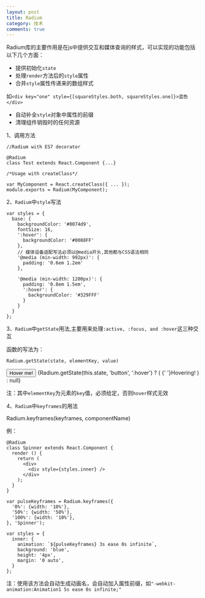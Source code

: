 ```yaml
---
layout: post
title: Radium
category: 技术
comments: true
---
```



Radium库的主要作用是在js中提供交互和媒体查询的样式，可以实现的功能包括以下几个方面：

+ 提供初始化`state`
+ 处理`render`方法后的`style`属性
+ 合并`style`属性传递来的数组样式

 如`<div key="one" style={[squareStyles.both, squareStyles.one]}>蓝色</div>`

+ 自动补全`style`对象中属性的前缀
+ 清理组件销毁时的任何资源

1、调用方法
 
```
//Radium with ES7 decorator

@Radium
class Test extends React.Component {...}
```
```
/*Usage with createClass*/

var MyComponent = React.createClass({ ... });
module.exports = Radium(MyComponent);
```
2、`Radium`中`style`写法

```
var styles = {
  base: {
    backgroundColor: '#0074d9',
    fontSize: 16,
    ':hover': {
      backgroundColor: '#0088FF'
    },
    // 媒体设备适配写法必须以@media开头,其他都与CSS语法相同
    '@media (min-width: 992px)': {
      padding: '0.6em 1.2em'
    },

    '@media (min-width: 1200px)': {
      padding: '0.8em 1.5em',
      ':hover': {
        backgroundColor: '#329FFF'
      }
    }
  }
};
```
3、`Radium`中`getState`用法,主要用来处理`:active, :focus, and :hover`这三种交互

函数的写法为：
```
Radium.getState(state, elementKey, value)
```

<div>
    <button key="button" style={{':hover': {},'background':'orange'}}>Hover me!</button>
   {Radium.getState(this.state, 'button', ':hover') ? (
       <span>{' '}Hovering!</span>
     ) : null}
 </div>

注：其中`elementKey`为元素的`key`值，必须给定，否则`hover`样式无效

4、`Radium`中`keyframes`的用法


Radium.keyframes(keyframes, componentName)


例：

```
@Radium
class Spinner extends React.Component {
  render () {
    return (
      <div>
        <div style={styles.inner} />
      </div>
    );
  }
}

var pulseKeyframes = Radium.keyframes({
  '0%': {width: '10%'},
  '50%': {width: '50%'},
  '100%': {width: '10%'},
}, 'Spinner');         

var styles = {
  inner: {
    animation: `${pulseKeyframes} 3s ease 0s infinite`,
    background: 'blue',
    height: '4px',
    margin: '0 auto',
  }
};
```
注：使用该方法会自动生成动画名，会自动加入属性前缀，如`"-webkit-animation:Animation1 5s ease 0s infinite;"`





 
 


